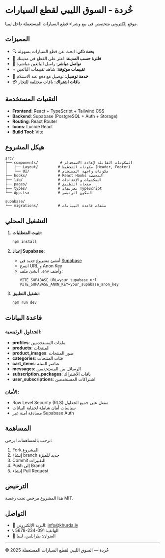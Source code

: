 # خُردة - السوق الليبي لقطع السيارات

موقع إلكتروني متخصص في بيع وشراء قطع السيارات المستعملة داخل ليبيا.

## المميزات

- 🔍 **بحث ذكي**: ابحث عن قطع السيارات بسهولة
- 📍 **فلترة حسب المدينة**: اعثر على القطع في مدينتك
- 🤝 **تواصل مباشر**: راسل البائعين مباشرة
- ⭐ **تقييمات موثوقة**: شاهد تقييمات البائعين
- 🚚 **خدمة توصيل**: توصيل مع دفع عند الاستلام
- 💳 **باقات اشتراك**: باقات مختلفة للتجار

## التقنيات المستخدمة

- **Frontend**: React + TypeScript + Tailwind CSS
- **Backend**: Supabase (PostgreSQL + Auth + Storage)
- **Routing**: React Router
- **Icons**: Lucide React
- **Build Tool**: Vite

## هيكل المشروع

```
src/
├── components/          # المكونات القابلة لإعادة الاستخدام
│   ├── Layout/         # مكونات التخطيط (Header, Footer)
│   └── UI/             # مكونات واجهة المستخدم
├── hooks/              # React Hooks المخصصة
├── lib/                # المكتبات والإعدادات
├── pages/              # صفحات التطبيق
├── types/              # تعريفات TypeScript
└── App.tsx             # المكون الرئيسي

supabase/
└── migrations/         # ملفات قاعدة البيانات
```

## التشغيل المحلي

1. **تثبيت المتطلبات**:
   ```bash
   npm install
   ```

2. **إعداد Supabase**:
   - أنشئ مشروع جديد في [Supabase](https://supabase.com)
   - انسخ URL و Anon Key
   - أنشئ ملف `.env` وأضف:
     ```
     VITE_SUPABASE_URL=your_supabase_url
     VITE_SUPABASE_ANON_KEY=your_supabase_anon_key
     ```

3. **تشغيل التطبيق**:
   ```bash
   npm run dev
   ```

## قاعدة البيانات

### الجداول الرئيسية:

- **profiles**: ملفات المستخدمين
- **products**: المنتجات
- **product_images**: صور المنتجات
- **categories**: فئات المنتجات
- **cart_items**: عناصر السلة
- **messages**: الرسائل بين المستخدمين
- **subscription_packages**: باقات الاشتراك
- **user_subscriptions**: اشتراكات المستخدمين

### الأمان:
- Row Level Security (RLS) مفعل على جميع الجداول
- سياسات أمان شاملة لحماية البيانات
- مصادقة آمنة عبر Supabase Auth

## المساهمة

نرحب بالمساهمات! يرجى:

1. Fork المشروع
2. إنشاء branch جديد للميزة
3. Commit التغييرات
4. Push إلى Branch
5. إنشاء Pull Request

## الترخيص

هذا المشروع مرخص تحت رخصة MIT.

## التواصل

- 📧 البريد الإلكتروني: info@khurda.ly
- 📞 الهاتف: 091-234-5678
- 📍 العنوان: طرابلس، ليبيا

---

© 2025 خُردة — السوق الليبي لقطع السيارات المستعملة